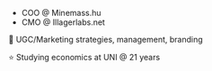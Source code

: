 - COO @ Minemass.hu
- CMO @ Illagerlabs.net

:card_index: UGC/Marketing strategies, management, branding

 :star: Studying economics at UNI @ 21 years

